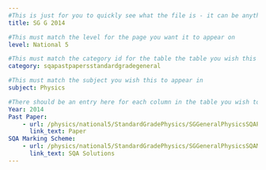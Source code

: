 ```yaml
---
#This is just for you to quickly see what the file is - it can be anything you want
title: SG G 2014

#This must match the level for the page you want it to appear on
level: National 5

#This must match the category id for the table the table you wish this to appear in
category: sqapastpapersstandardgradegeneral

#This must match the subject you wish this to appear in
subject: Physics

#There should be an entry here for each column in the table you wish to populate:
Year: 2014
Past Paper:
    - url: /physics/national5/StandardGradePhysics/SGGeneralPhysicsSQAPP/SGGeneralPhysicsSQApp2014.pdf
      link_text: Paper
SQA Marking Scheme:
    - url: /physics/national5/StandardGradePhysics/SGGeneralPhysicsSQAMsch/SGGeneralPhysicsSQAmsch2014.pdf
      link_text: SQA Solutions
---
```



